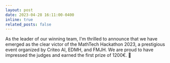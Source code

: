```yaml
---
layout: post
date: 2023-04-28 16:11:00-0400
inline: true
related_posts: false
---
```


As the leader of our winning team, I'm thrilled to announce that we have emerged as the clear victor of the MathTech Hackathon 2023, a prestigious event organized by Criteo AI, EDMH, and FMJH. We are proud to have impressed the judges and earned the first prize of 1200€. :tada:
